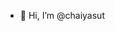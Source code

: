 - 👋 Hi, I’m @chaiyasut

<!---
chaiyasut/chaiyasut is a ✨ special ✨ repository because its `README.md` (this file) appears on your GitHub profile.
You can click the Preview link to take a look at your changes.
--->

